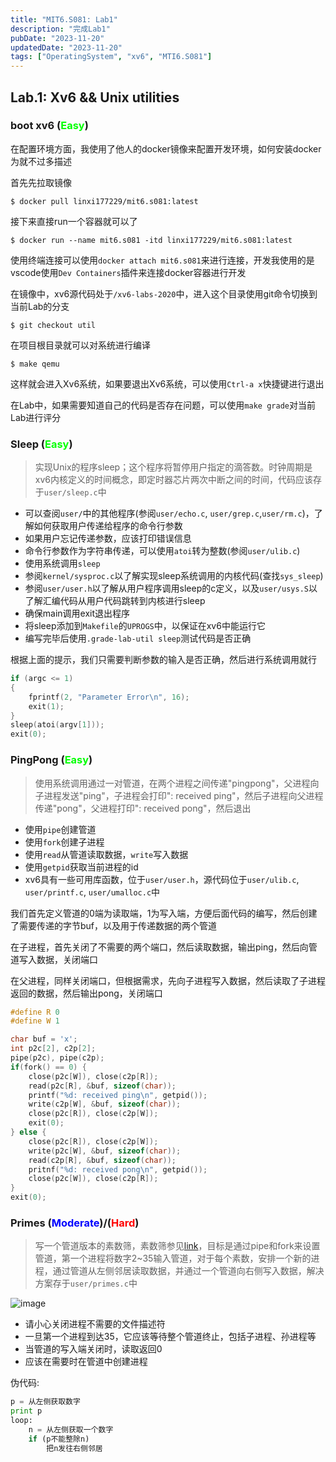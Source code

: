 ```yaml
---
title: "MIT6.S081: Lab1"
description: "完成Lab1"
pubDate: "2023-11-20"
updatedDate: "2023-11-20"
tags: ["OperatingSystem", "xv6", "MTI6.S081"]
---
```



## Lab.1: Xv6 && Unix utilities

### boot xv6 (<span style="color: #0f0;">Easy</span>)

在配置环境方面，我使用了他人的docker镜像来配置开发环境，如何安装docker为就不过多描述

首先先拉取镜像

```shell
$ docker pull linxi177229/mit6.s081:latest
```

接下来直接run一个容器就可以了

```shell
$ docker run --name mit6.s081 -itd linxi177229/mit6.s081:latest
```

使用终端连接可以使用`docker attach mit6.s081`来进行连接，开发我使用的是vscode使用`Dev Containers`插件来连接docker容器进行开发

在镜像中，xv6源代码处于`/xv6-labs-2020`中，进入这个目录使用git命令切换到当前Lab的分支

```shell
$ git checkout util
```

在项目根目录就可以对系统进行编译

```shell
$ make qemu
```

这样就会进入Xv6系统，如果要退出Xv6系统，可以使用`Ctrl-a x`快捷键进行退出

在Lab中，如果需要知道自己的代码是否存在问题，可以使用`make grade`对当前Lab进行评分

### Sleep (<span style="color: #0f0;">Easy</span>)

> 实现Unix的程序sleep；这个程序将暂停用户指定的滴答数。时钟周期是xv6内核定义的时间概念，即定时器芯片两次中断之间的时间，代码应该存于`user/sleep.c`中

- 可以查阅`user/`中的其他程序(参阅`user/echo.c`, `user/grep.c`,`user/rm.c`)，了解如何获取用户传递给程序的命令行参数
- 如果用户忘记传递参数，应该打印错误信息
- 命令行参数作为字符串传递，可以使用`atoi`转为整数(参阅`user/ulib.c`)
- 使用系统调用`sleep`
- 参阅`kernel/sysproc.c`以了解实现sleep系统调用的内核代码(查找`sys_sleep`)
- 参阅`user/user.h`以了解从用户程序调用sleep的c定义，以及`user/usys.S`以了解汇编代码从用户代码跳转到内核进行sleep
- 确保main调用exit退出程序
- 将sleep添加到`Makefile`的`UPROGS`中，以保证在xv6中能运行它
- 编写完毕后使用`.grade-lab-util sleep`测试代码是否正确

根据上面的提示，我们只需要判断参数的输入是否正确，然后进行系统调用就行

```c
if (argc <= 1)
{
    fprintf(2, "Parameter Error\n", 16);
    exit(1);
}
sleep(atoi(argv[1]));
exit(0);
```

### PingPong (<span style="color: #0f0;">Easy</span>)

> 使用系统调用通过一对管道，在两个进程之间传递"pingpong"，父进程向子进程发送"ping"，子进程会打印"<pid>: received ping"，然后子进程向父进程传递"pong"，父进程打印"<pid>: received pong"，然后退出

- 使用`pipe`创建管道
- 使用`fork`创建子进程
- 使用`read`从管道读取数据，`write`写入数据
- 使用`getpid`获取当前进程的id
- xv6具有一些可用库函数，位于`user/user.h`，源代码位于`user/ulib.c`, `user/printf.c`, `user/umalloc.c`中

我们首先定义管道的0端为读取端，1为写入端，方便后面代码的编写，然后创建了需要传递的字节buf，以及用于传递数据的两个管道

在子进程，首先关闭了不需要的两个端口，然后读取数据，输出ping，然后向管道写入数据，关闭端口

在父进程，同样关闭端口，但根据需求，先向子进程写入数据，然后读取了子进程返回的数据，然后输出pong，关闭端口

```c
#define R 0
#define W 1

char buf = 'x';
int p2c[2], c2p[2];
pipe(p2c), pipe(c2p);
if(fork() == 0) {
    close(p2c[W]), close(c2p[R]);
    read(p2c[R], &buf, sizeof(char));
    printf("%d: received ping\n", getpid());
    write(c2p[W], &buf, sizeof(char));
    close(p2c[R]), close(c2p[W]);
    exit(0);
} else {
    close(p2c[R]), close(c2p[W]);
    write(p2c[W], &buf, sizeof(char));
    read(c2p[R], &buf, sizeof(char));
    pritnf("%d: received pong\n", getpid());
    close(p2c[W]), close(c2p[R]);
}
exit(0);
```

### Primes (<span style="color: #00f;">Moderate</span>)/(<span style="color: #f00;">Hard</span>)

> 写一个管道版本的素数筛，素数筛参见[link](http://swtch.com/~rsc/thread/)，目标是通过pipe和fork来设置管道，第一个进程将数字2~35输入管道，对于每个素数，安排一个新的进程，通过管道从左侧邻居读取数据，并通过一个管道向右侧写入数据，解决方案存于`user/primes.c`中

![image](https://swtch.com/~rsc/thread/sieve.gif)

- 请小心关闭进程不需要的文件描述符
- 一旦第一个进程到达35，它应该等待整个管道终止，包括子进程、孙进程等
- 当管道的写入端关闭时，读取返回0
- 应该在需要时在管道中创建进程

伪代码: 

```py
p = 从左侧获取数字
print p
loop:
    n = 从左侧获取一个数字
    if (p不能整除n)
        把n发往右侧邻居
```


